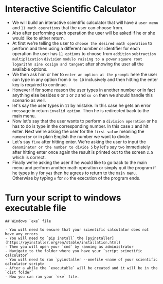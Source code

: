# Interactive Scientific Calculator

- We will build an interactive scientific calculator that will have a `user menu` and `11 math operations` that the user can choose from.
- Also after performing each operation the user will be asked if he or she would like to either return.
- At first we're telling the user to `choose the desired math operation` to perform and then using a different number or identifier for each operation the user has `11 options` to choose from `addition` `subtraction` `multiplication` `division` `modulo raising to a power` `square root` `logarithm sine cosign and tangent` after showing the user all the available options.
- We then ask him or her to `enter an option at the prompt`: here the user can type in any option from `0 to 10` inclusively and then hitting the enter key is required to continue.
- However if for some reason the user types in another number or in fact anything else besides `0` or `1` or `2` and `so on` then we should handle this scenario as well.
- let's say the user types in `11` by mistake. In this case he gets an error message in return `invalid option`. Then he is redirected back to the main menu.
- Now let's say that the user wants to perform a `division operation` or he has to do is type in the corresponding number. In this case `3` and hit enter. Next we're asking the user for the `first value` meaning the `numerator` or in plain English the number we want to divide.
- Let's say `five` after hitting enter. We're asking the user to input the `denominator or the number to divide 5` by let's say `two` immediately after hitting enter once again the result is printed out to the screen `2.5` which is correct.
- Finally we're asking the user if he would like to go back to the main menu and perform another math operation or simply quit the program if he types in `y` for `yes` then he agrees to return to the `main menu`. Otherwise by typing `n` for `no` the execution of the program ends.


# Turn your script to windows executable file

    ## Windows `exe` file
    
    - You will need to ensure that your scientific calculator does not have any errors
    - You will need to `pip install` the [pyinstaller](https://pyinstaller.org/en/stable/installation.html)
    - Then you will open your `cmd` by ranning as administrator
    - Navigate to the folder where you have your `script scinetific calculator`
    - You will need to ran `pyinstaller --onefile <name of your scientific calculator script>
    - After a while the `executable` will be created and it will be in the `dist folder`
    - Now you can ran your `exe` file.
